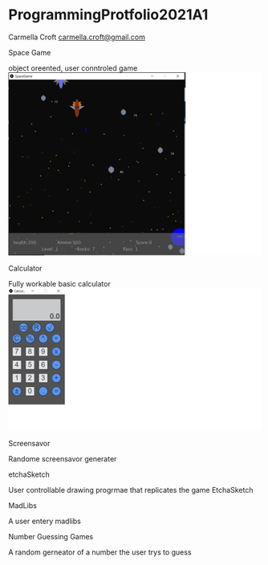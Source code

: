 # ProgrammingProtfolio2021A1
Carmella Croft
carmella.croft@gmail.com

Space Game

object oreented, user conntroled game
![SpaceGame](https://github.com/CarmellaCroft/ProgrammingProtfolio2021A1/blob/gh-pages/Images/SpaceGameSS2.png?raw=true)





Calculator

Fully workable basic calculator
![Calculator](https://github.com/CarmellaCroft/ProgrammingProtfolio2021A1/blob/gh-pages/Images/CaculatorSS1p.png?raw=true)



Screensavor

Randome screensavor generater 





etchaSketch

User controllable drawing progrmae that replicates the game EtchaSketch





MadLibs

A user entery madlibs





Number Guessing Games

A random gerneator of a number the user trys to guess


